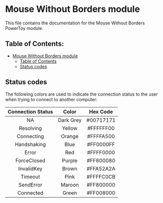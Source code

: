 # Mouse Without Borders module
This file contains the documentation for the Mouse Without Borders PowerToy module.
## Table of Contents:
- [Mouse Without Borders module](#mouse-without-borders-module)
  - [Table of Contents](#table-of-contents)
  - [Status codes](#status-codes)

## Status codes
The following colors are used to indicate the connection status to the user when trying to connect to another computer:

| Connection Status | Color    | Hex Code    |
| :-----: | :---: | :---: |
| NA | Dark Grey   | #00717171  |
| Resolving | Yellow   | #FFFFFF00   |
| Connecting | Orange   | #FFFFA500   |
| Handshaking | Blue   | #FF0000FF   |
| Error | Red  | #FFFF0000   |
| ForceClosed | Purple   | #FF800080   |
| InvalidKey | Brown   | #FFA52A2A   |
| Timeout | Pink   | #FFFFC0CB   |
| SendError | Maroon   | #FF800000   |
| Connected | Green   | #FF008000   |
